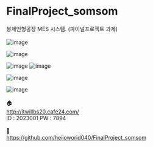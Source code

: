 # FinalProject_somsom
봉제인형공장 MES 시스템. (파이널프로젝트 과제)
<br><br>
![image](https://github.com/heiioworid040/FinalProject_somsom/assets/124132211/f6606864-e56e-4090-b2e5-3d10039d02c7)

![image](https://github.com/heiioworid040/FinalProject_somsom/assets/124132211/11338ef7-c23b-4443-adc9-7052f66b2e84)

![image](https://github.com/heiioworid040/FinalProject_somsom/assets/124132211/337eb503-0772-429a-a982-01e3d328b41e)
![image](https://github.com/heiioworid040/FinalProject_somsom/assets/124132211/fd7a193b-5a37-40ad-ae7b-200201485139)


![image](https://github.com/heiioworid040/FinalProject_somsom/assets/124132211/de0b42c4-6c3a-4a5a-8638-0bf70ab0d9b4)

![image](https://github.com/heiioworid040/FinalProject_somsom/assets/124132211/c5b9d927-3239-4540-95ac-3505b8235ec2)
<br><br>
🏠
<br>
http://itwillbs20.cafe24.com/
<br>
ID : 2023001
PW : 7894
<br><br>
🔗
<br>
https://github.com/heiioworid040/FinalProject_somsom
